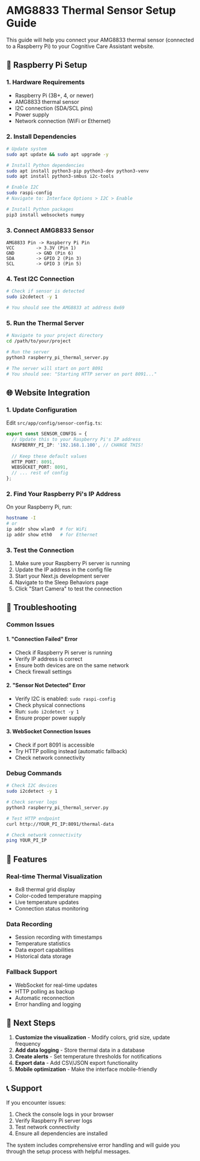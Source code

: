 # AMG8833 Thermal Sensor Setup Guide

This guide will help you connect your AMG8833 thermal sensor (connected to a Raspberry Pi) to your Cognitive Care Assistant website.

## 🍓 Raspberry Pi Setup

### 1. Hardware Requirements
- Raspberry Pi (3B+, 4, or newer)
- AMG8833 thermal sensor
- I2C connection (SDA/SCL pins)
- Power supply
- Network connection (WiFi or Ethernet)

### 2. Install Dependencies
```bash
# Update system
sudo apt update && sudo apt upgrade -y

# Install Python dependencies
sudo apt install python3-pip python3-dev python3-venv
sudo apt install python3-smbus i2c-tools

# Enable I2C
sudo raspi-config
# Navigate to: Interface Options > I2C > Enable

# Install Python packages
pip3 install websockets numpy
```

### 3. Connect AMG8833 Sensor
```
AMG8833 Pin -> Raspberry Pi Pin
VCC        -> 3.3V (Pin 1)
GND        -> GND (Pin 6)
SDA        -> GPIO 2 (Pin 3)
SCL        -> GPIO 3 (Pin 5)
```

### 4. Test I2C Connection
```bash
# Check if sensor is detected
sudo i2cdetect -y 1

# You should see the AMG8833 at address 0x69
```

### 5. Run the Thermal Server
```bash
# Navigate to your project directory
cd /path/to/your/project

# Run the server
python3 raspberry_pi_thermal_server.py

# The server will start on port 8091
# You should see: "Starting HTTP server on port 8091..."
```

## 🌐 Website Integration

### 1. Update Configuration
Edit `src/app/config/sensor-config.ts`:
```typescript
export const SENSOR_CONFIG = {
  // Update this to your Raspberry Pi's IP address
  RASPBERRY_PI_IP: '192.168.1.100', // CHANGE THIS!
  
  // Keep these default values
  HTTP_PORT: 8091,
  WEBSOCKET_PORT: 8091,
  // ... rest of config
};
```

### 2. Find Your Raspberry Pi's IP Address
On your Raspberry Pi, run:
```bash
hostname -I
# or
ip addr show wlan0  # for WiFi
ip addr show eth0   # for Ethernet
```

### 3. Test the Connection
1. Make sure your Raspberry Pi server is running
2. Update the IP address in the config file
3. Start your Next.js development server
4. Navigate to the Sleep Behaviors page
5. Click "Start Camera" to test the connection

## 🔧 Troubleshooting

### Common Issues

#### 1. "Connection Failed" Error
- Check if Raspberry Pi server is running
- Verify IP address is correct
- Ensure both devices are on the same network
- Check firewall settings

#### 2. "Sensor Not Detected" Error
- Verify I2C is enabled: `sudo raspi-config`
- Check physical connections
- Run: `sudo i2cdetect -y 1`
- Ensure proper power supply

#### 3. WebSocket Connection Issues
- Check if port 8091 is accessible
- Try HTTP polling instead (automatic fallback)
- Check network connectivity

### Debug Commands
```bash
# Check I2C devices
sudo i2cdetect -y 1

# Check server logs
python3 raspberry_pi_thermal_server.py

# Test HTTP endpoint
curl http://YOUR_PI_IP:8091/thermal-data

# Check network connectivity
ping YOUR_PI_IP
```

## 📱 Features

### Real-time Thermal Visualization
- 8x8 thermal grid display
- Color-coded temperature mapping
- Live temperature updates
- Connection status monitoring

### Data Recording
- Session recording with timestamps
- Temperature statistics
- Data export capabilities
- Historical data storage

### Fallback Support
- WebSocket for real-time updates
- HTTP polling as backup
- Automatic reconnection
- Error handling and logging

## 🚀 Next Steps

1. **Customize the visualization** - Modify colors, grid size, update frequency
2. **Add data logging** - Store thermal data in a database
3. **Create alerts** - Set temperature thresholds for notifications
4. **Export data** - Add CSV/JSON export functionality
5. **Mobile optimization** - Make the interface mobile-friendly

## 📞 Support

If you encounter issues:
1. Check the console logs in your browser
2. Verify Raspberry Pi server logs
3. Test network connectivity
4. Ensure all dependencies are installed

The system includes comprehensive error handling and will guide you through the setup process with helpful messages.



